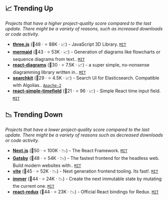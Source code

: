 ## 📈 Trending Up

_Projects that have a higher project-quality score compared to the last update. There might be a variety of reasons, such as increased downloads or code activity._

- <b><a href="https://github.com/mrdoob/three.js">three.js</a></b> (🥇48 ·  ⭐ 88K · 📈) - JavaScript 3D Library. <code><a href="http://bit.ly/34MBwT8">MIT</a></code>
- <b><a href="https://github.com/mermaid-js/mermaid">mermaid</a></b> (🥈43 ·  ⭐ 53K · 📈) - Generation of diagrams like flowcharts or sequence diagrams from text.. <code><a href="http://bit.ly/34MBwT8">MIT</a></code>
- <b><a href="https://github.com/projectstorm/react-diagrams">react-diagrams</a></b> (🥉30 ·  ⭐ 7.5K · 📈) - a super simple, no-nonsense diagramming library written in.. <code><a href="http://bit.ly/34MBwT8">MIT</a></code>
- <b><a href="https://github.com/searchkit/searchkit">searchkit</a></b> (🥉29 ·  ⭐ 4.5K · 📈) - Search UI for Elasticsearch. Compatible with Algolias.. <code><a href="http://bit.ly/3nYMfla">Apache-2</a></code>
- <b><a href="https://github.com/antonfisher/react-simple-timefield">react-simple-timefield</a></b> (🥉21 ·  ⭐ 96 · 📈) - Simple React time input field. <code><a href="http://bit.ly/34MBwT8">MIT</a></code>

## 📉 Trending Down

_Projects that have a lower project-quality score compared to the last update. There might be a variety of reasons such as decreased downloads or code activity._

- <b><a href="https://github.com/vercel/next.js">Next.js</a></b> (🥇50 ·  ⭐ 100K · 📉) - The React Framework. <code><a href="http://bit.ly/34MBwT8">MIT</a></code>
- <b><a href="https://github.com/gatsbyjs/gatsby">Gatsby</a></b> (🥈48 ·  ⭐ 54K · 📉) - The fastest frontend for the headless web. Build modern websites with.. <code><a href="http://bit.ly/34MBwT8">MIT</a></code>
- <b><a href="https://github.com/vitejs/vite">vite</a></b> (🥈45 ·  ⭐ 52K · 📉) - Next generation frontend tooling. Its fast!. <code><a href="http://bit.ly/34MBwT8">MIT</a></code>
- <b><a href="https://github.com/immerjs/immer">immer</a></b> (🥇44 ·  ⭐ 24K · 📉) - Create the next immutable state by mutating the current one. <code><a href="http://bit.ly/34MBwT8">MIT</a></code>
- <b><a href="https://github.com/reduxjs/react-redux">react-redux</a></b> (🥇44 ·  ⭐ 23K · 📉) - Official React bindings for Redux. <code><a href="http://bit.ly/34MBwT8">MIT</a></code>

